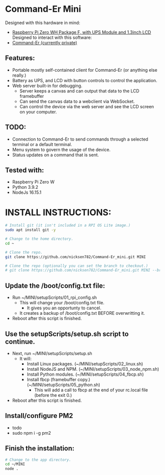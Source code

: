 # Command-Er Mini

Designed with this hardware in mind: 
* [Raspberry Pi Zero WH Package F, with UPS Module and 1.3inch LCD](https://www.waveshare.com/raspberry-pi-zero-wh-package-f.htm) 
Designed to interact with this software:
* [Command-Er (currently private)](https://github.com/nicksen782/Command-Er) 

## Features:
- Portable mostly self-contained client for Command-Er (or anything else really.)
- Battery as UPS, and LCD with button controls to control the application.
- Web server built-in for debugging.
  - Server keeps a canvas and can output that data to the LCD framebuffer
  - Can send the canvas data to a webclient via WebSocket.
  - Can control the device via the web server and see the LCD screen on your computer.

## TODO:
- Connection to Command-Er to send commands through a selected terminal or a default terminal.
- Menu system to govern the usage of the device. 
- Status updates on a command that is sent. 

## Tested with:
- Raspberry Pi Zero W
- Python 3.9.2
- NodeJs 16.15.1

# INSTALL INSTRUCTIONS:
````sh
# Install git (it isn't included in a RPI OS Lite image.)
sudo apt install git -y

# Change to the home directory.
cd ~

# Clone the repo.
git clone https://github.com/nicksen782/Command-Er_mini.git MINI

# Clone the repo (optionally you can set the branch to checkout.)
# git clone https://github.com/nicksen782/Command-Er_mini.git MINI --branch DEV
````
## Update the /boot/config.txt file:
  - Run ~/MINI/setupScripts/01_rpi_config.sh
    - This will change your /boot/config.txt file.
      - It gives you an opportunty to cancel.
    - It creates a backup of /boot/config.txt BEFORE overwritting it.
  - Reboot after this script is finished.

## Use the setupScripts/setup.sh script to continue.
  - Next, run ~/MINI/setupScripts/setup.sh
    - It will:
      - Install Linux packages.          (~/MINI/setupScripts/02_linux.sh)
      - Install NodeJS and NPM.          (~/MINI/setupScripts/03_node_npm.sh)
      - Install Python modules.          (~/MINI/setupScripts/04_fbcp.sh)
      - Install fbcp (framebuffer copy.) (~/MINI/setupScripts/05_python.sh)
	    - This will add a call to fbcp at the end of your rc.local file (before the exit 0.)
  - Reboot after this script is finished.

## Install/configure PM2
  - todo
  - sudo npm i -g pm2 

## Finish the installation:
````sh
# Change to the app directory.
cd ~/MINI
node .
````
